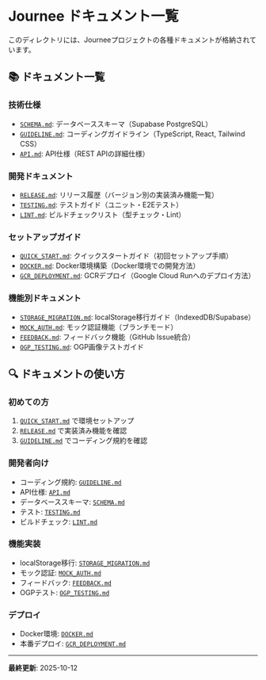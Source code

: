 # Journee ドキュメント一覧

このディレクトリには、Journeeプロジェクトの各種ドキュメントが格納されています。

## 📚 ドキュメント一覧

### 技術仕様
- [`SCHEMA.md`](./SCHEMA.md): データベーススキーマ（Supabase PostgreSQL）
- [`GUIDELINE.md`](./GUIDELINE.md): コーディングガイドライン（TypeScript, React, Tailwind CSS）
- [`API.md`](./API.md): API仕様（REST APIの詳細仕様）

### 開発ドキュメント
- [`RELEASE.md`](./RELEASE.md): リリース履歴（バージョン別の実装済み機能一覧）
- [`TESTING.md`](./TESTING.md): テストガイド（ユニット・E2Eテスト）
- [`LINT.md`](./LINT.md): ビルドチェックリスト（型チェック・Lint）

### セットアップガイド
- [`QUICK_START.md`](./QUICK_START.md): クイックスタートガイド（初回セットアップ手順）
- [`DOCKER.md`](./DOCKER.md): Docker環境構築（Docker環境での開発方法）
- [`GCR_DEPLOYMENT.md`](./GCR_DEPLOYMENT.md): GCRデプロイ（Google Cloud Runへのデプロイ方法）

### 機能別ドキュメント
- [`STORAGE_MIGRATION.md`](./STORAGE_MIGRATION.md): localStorage移行ガイド（IndexedDB/Supabase）
- [`MOCK_AUTH.md`](./MOCK_AUTH.md): モック認証機能（ブランチモード）
- [`FEEDBACK.md`](./FEEDBACK.md): フィードバック機能（GitHub Issue統合）
- [`OGP_TESTING.md`](./OGP_TESTING.md): OGP画像テストガイド

## 🔍 ドキュメントの使い方

### 初めての方
1. [`QUICK_START.md`](./QUICK_START.md) で環境セットアップ
2. [`RELEASE.md`](./RELEASE.md) で実装済み機能を確認
3. [`GUIDELINE.md`](./GUIDELINE.md) でコーディング規約を確認

### 開発者向け
- コーディング規約: [`GUIDELINE.md`](./GUIDELINE.md)
- API仕様: [`API.md`](./API.md)
- データベーススキーマ: [`SCHEMA.md`](./SCHEMA.md)
- テスト: [`TESTING.md`](./TESTING.md)
- ビルドチェック: [`LINT.md`](./LINT.md)

### 機能実装
- localStorage移行: [`STORAGE_MIGRATION.md`](./STORAGE_MIGRATION.md)
- モック認証: [`MOCK_AUTH.md`](./MOCK_AUTH.md)
- フィードバック: [`FEEDBACK.md`](./FEEDBACK.md)
- OGPテスト: [`OGP_TESTING.md`](./OGP_TESTING.md)

### デプロイ
- Docker環境: [`DOCKER.md`](./DOCKER.md)
- 本番デプロイ: [`GCR_DEPLOYMENT.md`](./GCR_DEPLOYMENT.md)

---

**最終更新**: 2025-10-12
